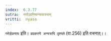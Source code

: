 ```yaml
---
index:  6.3.77
sutra:  नगोऽप्रणिष्वन्यतरस्याम्
vritti:  nyasa
---
```


`गमेर्डप्रत्ययः` इति। `डप्रकरणे अन्यत्रापि दृश्यते` (वा.256) इति वचनात्।।

